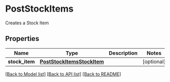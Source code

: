 # PostStockItems

Creates a Stock Item
## Properties
Name | Type | Description | Notes
------------ | ------------- | ------------- | -------------
**stock_item** | [**PostStockItemsStockItem**](PostStockItemsStockItem.md) |  | [optional] 

[[Back to Model list]](../README.md#documentation-for-models) [[Back to API list]](../README.md#documentation-for-api-endpoints) [[Back to README]](../README.md)


